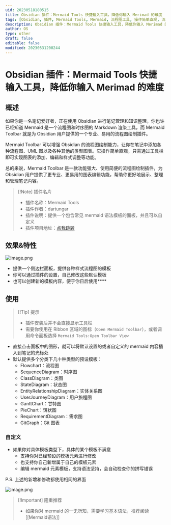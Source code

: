 ```yaml
---
uid: 20230518180515
title: Obsidian 插件：Mermaid Tools 快捷输入工具，降低你输入 Merimad 的难度
tags: [Obsidian, 插件, Mermaid Tools, Mermaid, 流程图工具, 操作简单直观, 流程图、UML 图, Flowchart 流程图, SequenceDiagram 时序图, ClassDiagram 类图, StateDiagram 状态图, EntityRelationshipDiagram 实体关系图, UserJourneyDiagram 用户旅程图, GanttChart 甘特图, PieChart 饼状图, RequirementDiagram 需求图, GitGraph Git 图表, 自定义元素, 检查语法错误]
description: Obsidian 插件：Mermaid Tools 快捷输入工具，降低你输入 Merimad 的难度
author: OS
type: other
draft: false
editable: false
modified: 20230531200244
---
```


# Obsidian 插件：Mermaid Tools 快捷输入工具，降低你输入 Merimad 的难度

## 概述

如果你是一名笔记爱好者，正在使用 Obsidian 进行笔记管理和知识整理。你也许已经知道 Mermaid 是一个流程图和时序图的 Markdown 渲染工具，而 Mermaid Toolbar 就是为 Obsidian 用户提供的一个专业、易用的流程图绘制插件。

Mermaid Toolbar 可以增强 Obsidian 的流程图绘制能力，让你在笔记中添加各种流程图、UML 图以及各种其他的类型图表。它操作简单直观，只需通过工具栏即可实现图表的添加、编辑和样式调整等功能。

总的来说，Mermaid Toolbar 是一款功能强大、使用简便的流程图绘制插件，为 Obsidian 用户提供了更专业、更易用的图表编辑功能，帮助你更好地展示、整理和管理笔记内容。

> [!Note] 插件名片
> - 插件名称：Mermaid Tools
> - 插件作者：dartungar
> - 插件说明：提供一个包含常见 mermaid 语法模板的面板，并且可以自定义
> - 插件项目地址：[点我跳转](https://github.com/dartungar/obsidian-mermaid)

## 效果&特性

![image.png](https://cdn.pkmer.cn/images/20230518181359.png!pkmer)

- 提供一个侧边栏面板，提供各种样式流程图的模板
- 你可以通过插件的设置，自己修改这些默认模板
- 也可以创建新的模板内容，便于你日后使用****

## 使用

> [!Tip] 提示
> - 插件安装后并不会直接显示工具栏
> - 需要你使用在 Ribbon 区域的图标（`Open Mermaid Toolbar`），或者调用命令面板选择 `Mermaid Tools:Open Toolbar View`

- 直接点击面板中的图形，就可以将默认设置的或者自定义的 mermaid 内容插入到笔记的光标处
- 默认提供多个分类下几十种类型的预设模板：
	- Flowchart：流程图
	- SequenceDiagram：时序图
	- ClassDiagram：类图
	- StateDiagram：状态图
	- EntityRelationshipDiagram：实体关系图
	- UserJourneyDiagram：用户旅程图
	- GanttChart：甘特图
	- PieChart：饼状图
	- RequirementDiagram：需求图
	- GitGraph：Git 图表

### 自定义

- 如果你对具体模板类型下，具体的某个模板不满意
	- 支持你对已经预设的模板元素进行修改
	- 也支持你自己新增属于自己的模板元素
	- 编辑 mermaid 元素模板，支持语法坚持，会自动检查你的拼写错误

P.S. 上述的新增和修改都使用相同的界面

![image.png](https://cdn.pkmer.cn/images/20230518203622.png!pkmer)

> [!Important] 隆重推荐
>- 如果你对 mermaid 的一无所知，需要学习基本语法，推荐阅读 [[Mermaid语法]]